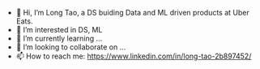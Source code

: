- 👋 Hi, I’m Long Tao, a DS buiding Data and ML driven products at Uber Eats.
- 👀 I’m interested in DS, ML
- 🌱 I’m currently learning ...
- 💞️ I’m looking to collaborate on ...
- 📫 How to reach me: https://www.linkedin.com/in/long-tao-2b897452/

<!---
taolongustc/taolongustc is a ✨ special ✨ repository because its `README.md` (this file) appears on your GitHub profile.
You can click the Preview link to take a look at your changes.
--->
